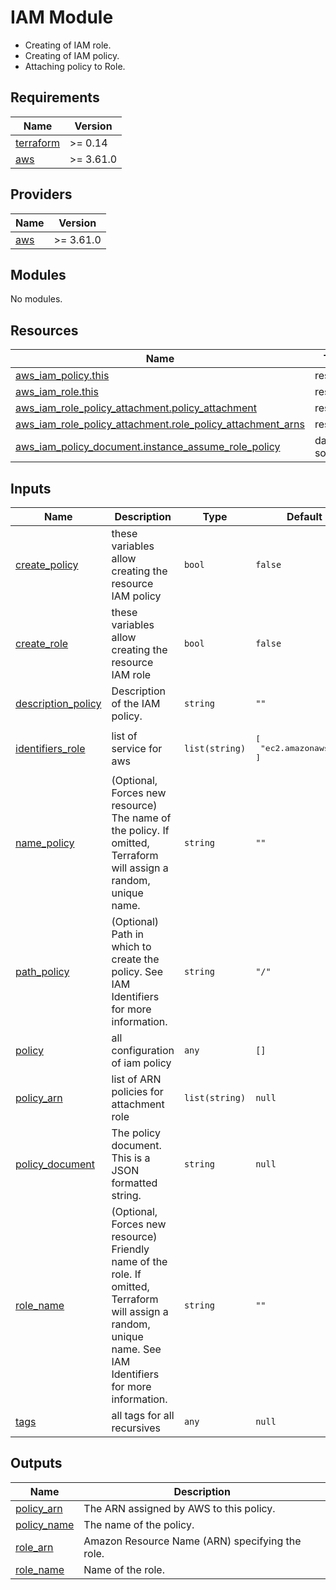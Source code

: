 <!-- BEGIN_TF_DOCS -->
<!-- markdownlint-disable MD033 -->
# IAM Module

- Creating of IAM role.
- Creating of IAM policy.
- Attaching policy to Role.

## Requirements

| Name | Version |
|------|---------|
| <a name="requirement_terraform"></a> [terraform](#requirement\_terraform) | >= 0.14 |
| <a name="requirement_aws"></a> [aws](#requirement\_aws) | >= 3.61.0 |

## Providers

| Name | Version |
|------|---------|
| <a name="provider_aws"></a> [aws](#provider\_aws) | >= 3.61.0 |

## Modules

No modules.

## Resources

| Name | Type |
|------|------|
| [aws_iam_policy.this](https://registry.terraform.io/providers/hashicorp/aws/latest/docs/resources/iam_policy) | resource |
| [aws_iam_role.this](https://registry.terraform.io/providers/hashicorp/aws/latest/docs/resources/iam_role) | resource |
| [aws_iam_role_policy_attachment.policy_attachment](https://registry.terraform.io/providers/hashicorp/aws/latest/docs/resources/iam_role_policy_attachment) | resource |
| [aws_iam_role_policy_attachment.role_policy_attachment_arns](https://registry.terraform.io/providers/hashicorp/aws/latest/docs/resources/iam_role_policy_attachment) | resource |
| [aws_iam_policy_document.instance_assume_role_policy](https://registry.terraform.io/providers/hashicorp/aws/latest/docs/data-sources/iam_policy_document) | data source |

## Inputs

| Name | Description | Type | Default | Required |
|------|-------------|------|---------|:--------:|
| <a name="input_create_policy"></a> [create\_policy](#input\_create\_policy) | these variables allow creating the resource IAM policy | `bool` | `false` | no |
| <a name="input_create_role"></a> [create\_role](#input\_create\_role) | these variables allow creating the resource IAM role | `bool` | `false` | no |
| <a name="input_description_policy"></a> [description\_policy](#input\_description\_policy) | Description of the IAM policy. | `string` | `""` | no |
| <a name="input_identifiers_role"></a> [identifiers\_role](#input\_identifiers\_role) | list of service for aws | `list(string)` | <pre>[<br>  "ec2.amazonaws.com"<br>]</pre> | no |
| <a name="input_name_policy"></a> [name\_policy](#input\_name\_policy) | (Optional, Forces new resource) The name of the policy. If omitted, Terraform will assign a random, unique name. | `string` | `""` | no |
| <a name="input_path_policy"></a> [path\_policy](#input\_path\_policy) | (Optional) Path in which to create the policy. See IAM Identifiers for more information. | `string` | `"/"` | no |
| <a name="input_policy"></a> [policy](#input\_policy) | all configuration of iam policy | `any` | `[]` | no |
| <a name="input_policy_arn"></a> [policy\_arn](#input\_policy\_arn) | list of ARN policies for attachment role | `list(string)` | `null` | no |
| <a name="input_policy_document"></a> [policy\_document](#input\_policy\_document) | The policy document. This is a JSON formatted string. | `string` | `null` | no |
| <a name="input_role_name"></a> [role\_name](#input\_role\_name) | (Optional, Forces new resource) Friendly name of the role. If omitted, Terraform will assign a random, unique name. See IAM Identifiers for more information. | `string` | `""` | no |
| <a name="input_tags"></a> [tags](#input\_tags) | all tags for all recursives | `any` | `null` | no |

## Outputs

| Name | Description |
|------|-------------|
| <a name="output_policy_arn"></a> [policy\_arn](#output\_policy\_arn) | The ARN assigned by AWS to this policy. |
| <a name="output_policy_name"></a> [policy\_name](#output\_policy\_name) | The name of the policy. |
| <a name="output_role_arn"></a> [role\_arn](#output\_role\_arn) | Amazon Resource Name (ARN) specifying the role. |
| <a name="output_role_name"></a> [role\_name](#output\_role\_name) | Name of the role. |
<!-- END_TF_DOCS -->